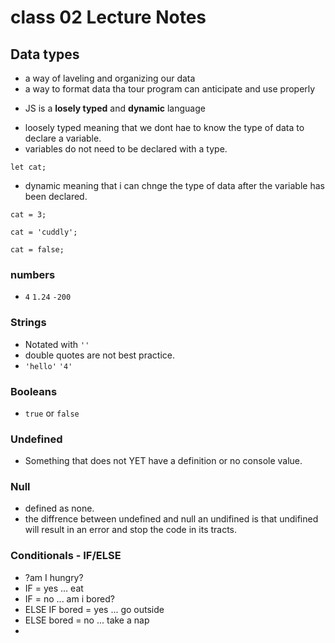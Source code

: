 # class 02 Lecture Notes

## Data types

- a way of laveling and organizing our data
- a way to format data tha tour program can anticipate and use properly

* JS is a **losely typed** and **dynamic** language

- loosely typed meaning that we dont hae to know the type of data to declare a variable.
- variables do not need to be declared with a type.

`let cat;`

- dynamic meaning that i can chnge the type of data after the variable has been declared.

`cat = 3;`

`cat = 'cuddly';`

`cat = false;`

### numbers

- `4` `1.24` `-200`

### Strings

- Notated with `''`
- double quotes are not best practice.
- `'hello'` `'4'` 

### Booleans

- `true` or `false`

### Undefined

- Something that does not YET have a definition or no console value. 

### Null

- defined as none. 
- the diffrence between undefined and null an undifined is that undifined will result in an error and stop the code in its tracts. 

### Conditionals - IF/ELSE 

- ?am I hungry?
- IF = yes ... eat
- IF = no ... am i bored?
- ELSE IF bored = yes ... go outside
- ELSE bored = no ... take a nap
- 

